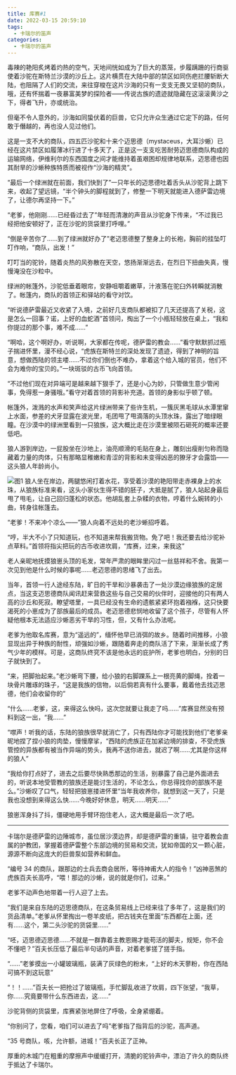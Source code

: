 ```yaml
---
title: 库赛#1
date: 2022-03-15 20:59:10
tags:
  - 卡瑞尔的笛声
categories:
  - 卡瑞尔的笛声
---
```


毒辣的艳阳炙烤着灼热的空气，天地间恍如成为了巨大的蒸笼，步履蹒跚的行商驱使着沙驼在斯特兰沙漠的沙丘上。这片横贯在大陆中部的禁区如同伤疤拦腰斩断大陆，也阻隔了人们的交流，来往穿梭在这片沙海的只有一支支无畏又坚韧的商队，哦，还有怀揣着一夜暴富美梦的探险者——传说古族的遗迹就隐藏在这滚滚黄沙之下，得者飞升，亦或统治。

但毫不令人意外的，沙海如同蛰伏着的巨兽，它只允许众生通过它定下的路，任何敢于僭越的，再也没人见过他们。

<!-- more -->

这是一支不大的商队，四五匹沙驼和十来个迈思德（mystaceus，大耳沙蜥）已经在这片禁区如履薄冰行进了十多天了，正是这一支支吃苦耐劳迈思德商队构成的运输网络，伊维利尔的东西国度之间才能维持着虽艰困却规律地联系，迈思德也因其耐旱的沙蜥种族特质而被视作“沙海的精灵”。

“最后一个绿洲就在前面，我们快到了”一只年长的迈思德吐着舌头从沙驼背上跳下来，收起了望远镜，“半个钟头的脚程就到了，修整一下明天就能进入德萨雷边境了，让德尔再坚持一下。”

“老爹，他刚刚……已经昏过去了”年轻而清澈的声音从沙驼身下传来，“不过我已经把他安顿好了，正在沙驼的货袋里打呼哩。”

“倒是辛苦你了……到了绿洲就好办了”老迈思德整了整身上的长袍，胸前的挂坠叮叮作响，“商队，出发！”

叮叮当的驼铃，随着炎热的风弥散在天空，悠扬渐渐远去，在烈日下扭曲失真，慢慢淹没在沙粒中。

绿洲的帐篷外，沙驼低垂着眼帘，安静咀嚼着嫩草，汁液落在驼臼外转瞬就消散了。帐篷内，商队的首领正和驿站的看守对饮。

“听说德萨雷最近又收紧了入境，之前好几支商队都被扣了几天还提高了关税，这是怎么一回事？诺，上好的血蛇酒”首领问，掏出了一个小瓶轻轻放在桌上，“我和你提过的那个事，难不成……”

“啊哈，这个啊好办，听说啊，大家都在传呢，德萨雷的教会……”看守默默抓过瓶子揣进怀里，漫不经心说，“虎族在斯特兰的深处发现了遗迹，得到了神明的旨意，想做西陆的领主喽……不过你们倒也不难办，拿着这个给入城的官员，他们不会为难你的宝贝的。”一块斑驳的古币飞向首领。

“不过他们现在对异端可是越来越下狠手了，还是小心为妙，只管做生意少管闲事，免得惹一身骚哦。”看守对着首领的背影补充道。首领的身影似乎顿了顿。

帐篷外，泼溅的水声和笑声给这片绿洲带来了些许生机，一簇灰黑毛球从水潭里窜上水面，参差的犬牙显露在波光里，毛团甩了甩滴落的头顶水珠，露出了暗绿眼瞳。在沙漠中的绿洲里看到一只狼族，这大概比走在沙漠里被陨石砸死的概率还要低吧。

狼人游到岸边，一屁股坐在沙地上，油亮顺滑的毛贴在身上，雕刻出瘦削匀称而隐藏着力量的肉体，只有那略显稚嫩和青涩的背影和未变得凶恶的獠牙才会露馅——这头狼人年龄尚小。

![图1](C1.jpg)
狼人坐在岸边，两腿悠闲打着水花，享受着沙漠的艳阳带走赤裸身上的水珠，从狼族标准来看，这头小家伙生得不错的胚子，大抵是腻了，狼人站起身最后甩了甩毛，让自己回归蓬松的状态。他胡乱套上杂糅的衣物，哼着什么婉转的小曲，转身往帐篷去。

“老爹！不来冲个凉么——”狼人向着不远处的老沙蜥招呼着。

“哼，半大不小了只知道玩，也不知道来帮我搬货物。免了吧！我还要去给沙驼补点草料。”首领将指尖把玩的古币收进坎肩，“库赛，过来，来我这”

老人亲昵地抚摸狼崽头顶的毛发，常年严肃的眼眸里闪过一丝慈祥和不舍。我第一次见到他是什么时候的事呢……老迈思德的思绪飞了出去。

当年，首领一行人途经东陆，旷日的干旱和沙暴袭击了一处沙漠边缘狼族的定居点，当这支迈思德商队闻讯赶来营救这些与自己交易的伙伴时，迎接他的只有两人高的沙丘和死寂。瞭望塔里，一具已经没有生命的遗骸紧紧环抱着襁褓，这只快要渴死的小崽成为了部族最后的成员。老迈思德悲悯地收留了这个孩子，尽管有人怀疑他根本无法适应沙蜥恶劣干旱的习性，但，又有什么办法呢。

老爹为他取名库赛，意为“遥远的”，缅怀他早已消弭的故乡。随着时间推移，小狼显现出异于种族的耐性，顽强如沙蜥，跟随着奔走的商队活了下来，渐渐长成了秀气少年的模样。可是，这商队终究不该是他永远的庇护所，老爹也明白，分别的日子就快到了。

“来，把脚抬起来。”老沙蜥弯下腰，给小狼的右脚踝系上一根亮黄的脚绳，拴着一块骨片雕琢的珠子，“这是我族的信物，以后倘若真有什么要事，戴着他去找迈思德，他们会收留你的”

“什么……老爹，这，来得这么快吗，这次您就要让我走了吗……”库赛显然没有预料到这一出，“我……”

“噤声！听我的话，东陆的狼族很早就消亡了，只有西陆你才可能找到他们”老爹亲昵地捏了捏小狼的肉垫，慢慢摩挲，“西陆的虎族正在加紧边境的排查，不受虎族管控的异族都有被当作异端的势头，我再不送你进去，就迟了啊……尤其是你这样的狼人”

“我给你打点好了，进去之后要尽快熟悉那边的生活，别暴露了自己是外面进去的，听说本地受管教的狼族还是能讨生活的，不论怎么，你总得找你的部族不是么。”沙蜥叹了口气，轻轻把狼崽搂进怀里“当年我收养你，就想到这一天了，只是我也没想到来得这么快……今晚好好休息，明天……明天……”

狼崽浑身抖了抖，僵硬地用手臂环抱住老人，这大概是最后一次了吧。

---

卡瑞尔是德萨雷的边陲城市，虽位居沙漠边界，却是德萨雷的重镇，驻守着教会直属的护教团，掌握着德萨雷整个东部边境的贸易和交流，犹如帝国的又一颗心脏，源源不断向这庞大的巨兽泵如营养和鲜血。

“编号 34 的商队，跟那边的士兵去商会居所，等待神甫大人的指令！”凶神恶煞的虎族百夫长高呼，“喂！那边的沙蜥，说的就是你们，过来。”

老爹不动声色地带着一行人迎了上去。

“我们是来自东陆的迈思德商队，在这条贸易线上已经来往了多年了，这是我们的货品清单。”老爹从怀里掏出一卷羊皮纸，把古钱夹在里面“东西都在上面，还有……这个，第二头沙驼的货袋里……”

“呸，迈思德迈思德……不就是一群靠着主教恩赐才能苟活的脚夫，规矩，你不会不懂吧？”百夫长压低了最后半句话的声音，对着老爹搓了搓手指。

“……”老爹摸出一小罐玻璃瓶，装满了灰绿色的粉末，“上好的木天蓼粉，你在西陆可搞不到这玩意”

“！！……”百夫长一把抢过了玻璃瓶，手忙脚乱收进了坎肩，四下张望，“我草，你……究竟要带什么东西进去，这……”

沙驼背侧的货袋里，库赛紧张地屏住了呼吸，全身紧绷着。

“你别问了，您看，咱们可以进去了吗”老爹指了指背后的沙驼，高声道。

“35 号商队，咳，允许额，进城！”百夫长正了正神。

厚重的木城门在粗重的摩擦声中缓缓打开，清脆的驼铃声中，漂泊了许久的商队终于抵达了卡瑞尔。
